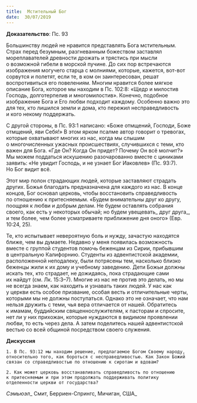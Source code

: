 ```yaml
---
title:  Мстительный Бог
date:  30/07/2019
---
```


**Доказательство**: Пс. 93

Большинству людей не нравится представлять Бога мстительным. Страх перед безумным, разгневанным божеством заставлял мореплавателей древности дрожать и трястись при мысли о возможной гибели в морской пучине. До сих пор встречаются изображения могучего старца с молниями, которые, кажется, вот-вот сорвутся и полетят, если те, в ком он заинтересован, решат воспротивиться его повелениям. Многим нравится более мягкое описание Бога, которое мы находим в Пс. 102:8: «Щедр и милостив Господь, долготерпелив и многомилостив». Конечно, подобное изображение Бога и Его любви подходит каждому. Особенно важно это для тех, кто лишился земли и дома, кто пережил несправедливость и кого некому поддержать.

С другой стороны, в Пс. 93:1 написано: «Боже отмщений, Господи, Боже отмщений, яви Себя!» В этом ярком псалме автор говорит о тревогах, которые охватывают многих из нас, когда мы слышим о многочисленных ужасных происшествиях, случившихся с теми, кто важен для Бога. «Где Он? Когда Он придет? Почему Он всё молчит?» Мы можем поддаться искушению разочарованно вместе с циниками заявить: «Не увидит Господь, и не узнает Бог Иаковлев» (Пс. 93:7). Но Бог видит всё.

Этот мир полон страдающих людей, которые заставляют страдать других. Божья благодать предназначена для каждого из нас. В конце концов, Бог основал церковь, чтобы восстановить справедливость по отношению к притесняемым. «Будем внимательны друг ко другу, поощряя к любви и добрым делам. Не будем оставлять собрания своего, как есть у некоторых обычай; но будем увещевать_ друг друга_, и тем более, чем более усматриваете приближение дня оного» (Евр. 10:24, 25).

Те, кто испытывает невероятную боль и нужду, зачастую находятся ближе, чем вы думаете. Недавно у меня появилась возможность вместе с группой студентов помочь беженцам из Сирии, прибывшим в центральную Калифорнию. Студенты из адвентистской академии, расположенной неподалеку, были потрясены тем, насколько близко беженцы жили к их дому и учебному заведению. Дети Божьи должны искать тех, кто страдает, не дожидаясь, пока страдающие сами их найдут (см. Лк. 15:3–7). Многие из нас не против это делать, но мы не всегда знаем, как находить и узнавать таких людей. У нас как у церкви есть особое призвание, особая весть и отличительные черты, которыми мы не должны поступаться. Однако это не означает, что нам нельзя дружить с теми, чья вера отличается от нашей. Обратитесь к имамам, буддийским священнослужителям, к пасторам и спросите, нет ли у них прихожан, которые нуждаются в видимом проявлении любви, то есть через дела. А затем поделитесь нашей адвентистской вестью со всей общиной посредством своего служения.

**Дискуссия**

`1.	В Пс. 93:12 мы находим решение, предлагаемое Богом Своему народу, относительно того, как бороться с несправедливостью. Как Закон Божий связан со справедливостью по отношению к сиротам и вдовам?`

`2.	Как может церковь восстанавливать справедливость по отношению к притесняемым и при этом продолжать поддерживать политику отделенности церкви от государства?`

_Сэмьюэл__ Смит, Берриен-Спрингс, Мичиган, США_